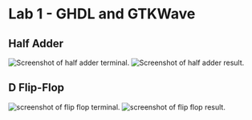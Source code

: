 # Lab 1 - GHDL and GTKWave

## Half Adder
![Screenshot of half adder terminal.](https://github.com/elizabeth674/EE322/assets/71655045/8e892db6-a22e-4813-a355-8364a6975e35)
![Screenshot of half adder result.](https://github.com/elizabeth674/EE322/assets/71655045/ce6f0188-f750-4e00-a2c6-5c000e394715)

## D Flip-Flop
![screenshot of flip flop terminal.](https://github.com/elizabeth674/EE322/assets/71655045/c877028d-2803-4e9c-ad76-4dc0f06d45a1)
![screenshot of flip flop result.](https://github.com/elizabeth674/EE322/assets/71655045/58e70778-6ad7-4fbb-b350-6545acd97b59)
